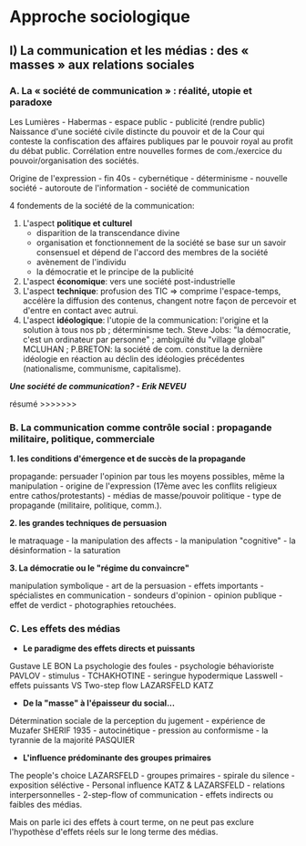 # Approche sociologique

## I\) La communication et les médias : des « masses » aux relations sociales

### A. La « société de communication » : réalité, utopie et paradoxe

Les Lumières - Habermas - espace public - publicité (rendre public)  
Naissance d'une société civile distincte du pouvoir et de la Cour qui conteste la confiscation des affaires publiques par le pouvoir royal au profit du débat public.
Corrélation entre nouvelles formes de com./exercice du pouvoir/organisation des sociétés.

Origine de l'expression - fin 40s - cybernétique - déterminisme - nouvelle société - autoroute de l'information - société de communication

4 fondements de la société de la communication:  
1. L'aspect **politique et culturel**
   * disparition de la transcendance divine
   * organisation et fonctionnement de la société se base sur un savoir consensuel et dépend de l'accord des membres de la société
   * avènement de l'individu
   * la démocratie et le principe de la publicité
2. L'aspect **économique**: vers une société post-industrielle
3. L'aspect **technique**: profusion des TIC => comprime l'espace-temps, accélère la diffusion des contenus, changent notre façon de percevoir et d'entre en contact avec autrui.
4. L'aspect **idéologique**: l'utopie de la communication: l'origine et la solution à tous nos pb ; déterminisme tech. Steve Jobs: "la démocratie, c'est un ordinateur par personne" ; ambiguïté du "village global" MCLUHAN ; P.BRETON: la société de com. constitue la dernière idéologie en réaction au déclin des idéologies précédentes (nationalisme, communisme, capitalisme).

_**Une société de communication? - Erik NEVEU**_

résumé &gt;&gt;&gt;&gt;&gt;&gt;&gt;

### B. La communication comme contrôle social : propagande militaire, politique, commerciale

**1\. les conditions d'émergence et de succès de la propagande**  

propagande: persuader l'opinion par tous les moyens possibles, même la manipulation - origine de l'expression (17ème avec les conflits religieux entre cathos/protestants) - médias de masse/pouvoir politique - type de propagande \(militaire, politique, comm.\).

**2\. les grandes techniques de persuasion**  

le matraquage - la manipulation des affects - la manipulation "cognitive" - la désinformation - la saturation

**3\. La démocratie ou le "régime du convaincre"**  

manipulation symbolique - art de la persuasion - effets importants - spécialistes en communication - sondeurs d'opinion - opinion publique - effet de verdict - photographies retouchées.

### C. Les effets des médias

* __Le paradigme des effets directs et puissants__

Gustave LE BON La psychologie des foules - psychologie béhavioriste PAVLOV - stimulus - TCHAKHOTINE - seringue hypodermique Lasswell - effets puissants VS Two-step flow LAZARSFELD KATZ

* __De la "masse" à l'épaisseur du social...__

Détermination sociale de la perception du jugement - expérience de Muzafer SHERIF 1935 - autocinétique - pression au conformisme - la tyrannie de la majorité PASQUIER

* __L'influence prédominante des groupes primaires__

The people's choice LAZARSFELD - groupes primaires - spirale du silence - exposition séléctive - Personal influence KATZ & LAZARSFELD - relations interpersonnelles - 2-step-flow of communication - effets indirects ou faibles des médias.

Mais on parle ici des effets à court terme, on ne peut pas exclure l'hypothèse d'effets réels sur le long terme des médias.
